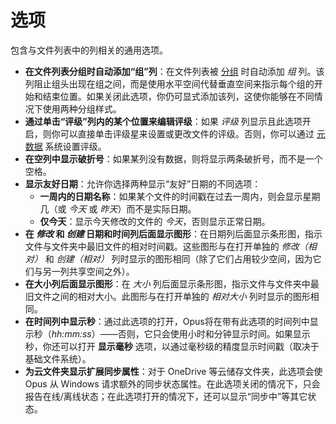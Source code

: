 # 选项

包含与文件列表中的列相关的通用选项。

- **在文件列表分组时自动添加“组”列**：在文件列表被 [分组](/Manual/basic_concepts/sorting_and_grouping/README.zh.md) 时自动添加 *组* 列。该列阻止组头出现在组之间，而是使用水平空间代替垂直空间来指示每个组的开始和结束位置。如果关闭此选项，你仍可显式添加该列，这使你能够在不同情况下使用两种分组样式。
- **通过单击“评级”列内的某个位置来编辑评级**：如果 *评级* 列显示且此选项开启，则你可以直接单击评级星来设置或更改文件的评级。否则，你可以通过 [元数据](/Manual/file_operations/editing_metadata/README.zh.md) 系统设置评级。
- **在空列中显示破折号**：如果某列没有数据，则将显示两条破折号，而不是一个空格。
- **显示友好日期**：允许你选择两种显示“友好”日期的不同选项：
  - **一周内的日期名称**：如果某个文件的时间戳在过去一周内，则会显示星期几（或 *今天* 或 *昨天*）而不是实际日期。
  - **仅今天**：显示今天修改的文件的 *今天*，否则显示正常日期。
- **在 *修改* 和 *创建* 日期和时间列后面显示图形**：在日期列后面显示条形图，指示文件与文件夹中最旧文件的相对时间戳。这些图形与在打开单独的 *修改（相对）* 和 *创建（相对）* 列时显示的图形相同（除了它们占用较少空间，因为它们与另一列共享空间之外）。
- **在大小列后面显示图形**：在 *大小* 列后面显示条形图，指示文件与文件夹中最旧文件之间的相对大小。此图形与在打开单独的 *相对大小* 列时显示的图形相同。
- **在时间列中显示秒**：通过此选项的打开，Opus将在带有此选项的时间列中显示秒（*hh:mm:ss*）——否则，它只会使用小时和分钟显示时间。如果显示秒，你还可以打开 **显示毫秒** 选项，以通过毫秒级的精度显示时间戳（取决于基础文件系统）。
- **为云文件夹显示扩展同步属性**：对于 OneDrive 等云储存文件夹，此选项会使 Opus 从 Windows 请求额外的同步状态属性。在此选项关闭的情况下，只会报告在线/离线状态；在此选项打开的情况下，还可以显示“同步中”等其它状态。
